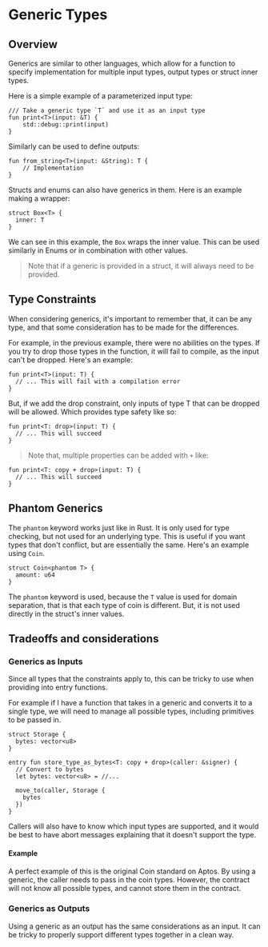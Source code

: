 # Generic Types

## Overview

Generics are similar to other languages, which allow for a function to specify implementation for multiple input types, output types or struct inner types.

Here is a simple example of a parameterized input type:

```move
/// Take a generic type `T` and use it as an input type
fun print<T>(input: &T) {
    std::debug::print(input)
}
```

Similarly can be used to define outputs:

```move
fun from_string<T>(input: &String): T {
    // Implementation
}
```

Structs and enums can also have generics in them.  Here is an example making a wrapper:

```move
struct Box<T> {
  inner: T
}
```

We can see in this example, the `Box` wraps the inner value.  This can be used similarly in Enums or in combination with other values.

> Note that if a generic is provided in a struct, it will always need to be provided.

## Type Constraints

When considering generics, it's important to remember that, it can be any type, and that some consideration has to be made for the differences.

For example, in the previous example, there were no abilities on the types.  If you try to drop those types in the function, it will fail to compile, as the input can't be dropped.  Here's an example:

```move
fun print<T>(input: T) {
  // ... This will fail with a compilation error
}
```

But, if we add the drop constraint, only inputs of type T that can be dropped will be allowed.  Which provides type safety like so:

```move
fun print<T: drop>(input: T) {
  // ... This will succeed
}
```

> Note that, multiple properties can be added with `+` like:

```move
fun print<T: copy + drop>(input: T) {
  // ... This will succeed
}
```

## Phantom Generics

The `phantom` keyword works just like in Rust.  It is only used for type checking, but not used for an underlying type.  This is useful if you want types that don't conflict, but are essentially the same.  Here's an example using `Coin`.

```move
struct Coin<phantom T> {
  amount: u64
}
```

The `phantom` keyword is used, because the `T` value is used for domain separation, that is that each type of coin is different.  But, it is not used directly in the struct's inner values.

## Tradeoffs and considerations

### Generics as Inputs

Since all types that the constraints apply to, this can be tricky to use when providing into entry functions.

For example if I have a function that takes in a generic and converts it to a single type, we will need to manage all possible types, including primitives to be passed in.

```
struct Storage {
  bytes: vector<u8>
}

entry fun store_type_as_bytes<T: copy + drop>(caller: &signer) {
  // Convert to bytes
  let bytes: vector<u8> = //...

  move_to(caller, Storage {
    bytes
  })
}
```

Callers will also have to know which input types are supported, and it would be best to have abort messages explaining that it doesn't support the type.

#### Example

A perfect example of this is the original Coin standard on Aptos.  By using a generic, the caller needs to pass in the coin types.  However, the contract will not know all possible types, and cannot store them in the contract.

### Generics as Outputs

Using a generic as an output has the same considerations as an input.  It can be tricky to properly support different types together in a clean way.
